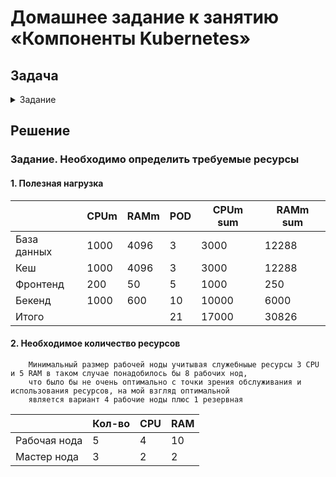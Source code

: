 # Домашнее задание к занятию «Компоненты Kubernetes»

## Задача
<details>
 <summary>Задание</summary>
# Домашнее задание к занятию «Компоненты Kubernetes»

### Цель задания

Рассчитать требования к кластеру под проект

------

### Инструменты и дополнительные материалы, которые пригодятся для выполнения задания:

- [Considerations for large clusters](https://kubernetes.io/docs/setup/best-practices/cluster-large/),
- [Architecting Kubernetes clusters — choosing a worker node size](https://learnk8s.io/kubernetes-node-size).

------

### Задание. Необходимо определить требуемые ресурсы
Известно, что проекту нужны база данных, система кеширования, а само приложение состоит из бекенда и фронтенда. Опишите, какие ресурсы нужны, если известно:

1. Необходимо упаковать приложение в чарт для деплоя в разные окружения. 
2. База данных должна быть отказоустойчивой. Потребляет 4 ГБ ОЗУ в работе, 1 ядро. 3 копии. 
3. Кеш должен быть отказоустойчивый. Потребляет 4 ГБ ОЗУ в работе, 1 ядро. 3 копии. 
4. Фронтенд обрабатывает внешние запросы быстро, отдавая статику. Потребляет не более 50 МБ ОЗУ на каждый экземпляр, 0.2 ядра. 5 копий. 
5. Бекенд потребляет 600 МБ ОЗУ и по 1 ядру на копию. 10 копий.

----

### Правила приёма работы

1. Домашняя работа оформляется в своем Git-репозитории в файле README.md. Выполненное домашнее задание пришлите ссылкой на .md-файл в вашем репозитории.
2. Сначала сделайте расчёт всех необходимых ресурсов.
3. Затем прикиньте количество рабочих нод, которые справятся с такой нагрузкой.
4. Добавьте к полученным цифрам запас, который учитывает выход из строя как минимум одной ноды. 
5. Добавьте служебные ресурсы к нодам. Помните, что для разных типов нод требовния к ресурсам разные. 
6. В результате должно быть указано количество нод и их параметры.

</details>

## Решение

### Задание. Необходимо определить требуемые ресурсы

#### 1. Полезная нагрузка
   	
|             | CPUm | RAMm | POD | CPUm sum | RAMm sum |
| ----------- | ---- | ---- | --- |----------|----------|
| База данных | 1000 | 4096 | 3   | 3000     | 12288    |
| Кеш         | 1000 | 4096 | 3   | 3000     | 12288    |
| Фронтенд    | 200  | 50   | 5   | 1000     | 250      |
| Бекенд      | 1000 | 600  | 10  | 10000    | 6000     |
| Итого       |      |      | 21  | 17000    | 30826    |

#### 2. Необходимое количество ресурсов

        Минимальный размер рабочей ноды учитывая служебныые ресурсы 3 CPU и 5 RAM в таком случае понадобилось бы 8 рабочих нод,
        что было бы не очень оптимально с точки зрения обслуживания и использования ресурсов, на мой взгляд оптимальной 
        является вариант 4 рабочие ноды плюс 1 резервная

|              | Кол-во | CPU | RAM |
| ------------ | ------ |-----| --- |
| Рабочая нода | 5      | 4   | 10  |
| Мастер нода  | 3      | 2   | 2   |